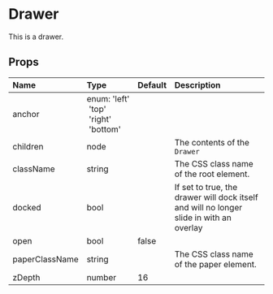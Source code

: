 Drawer
======

This is a drawer.

Props
-----


| Name | Type | Default | Description |
|:-----|:-----|:-----|:-----|
| anchor | enum:&nbsp;'left'<br>&nbsp;'top'<br>&nbsp;'right'<br>&nbsp;'bottom'<br> |  |   |
| children | node |  |  The contents of the `Drawer` |
| className | string |  |  The CSS class name of the root element. |
| docked | bool |  |  If set to true, the drawer will dock itself and will no longer slide in with an overlay |
| open | bool | false |   |
| paperClassName | string |  |  The CSS class name of the paper element. |
| zDepth | number | 16 |   |
